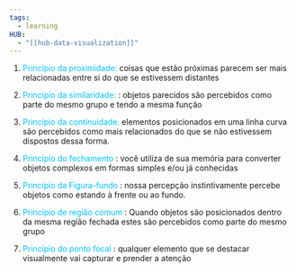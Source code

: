 ```yaml
---
tags:
  - learning
HUB:
  - "[[hub-data-visualization]]"
---
```



1. <font color = 00bfff>Princípio da proximidade:</font> coisas que estão próximas parecem ser mais relacionadas entre si do que se estivessem distantes


2. <font color = 00bfff>Princípio da similaridade:</font> : objetos parecidos são percebidos como parte do mesmo grupo e tendo a mesma função 


3. <font color = 00bfff>Princípio da continuidade:</font> elementos posicionados em uma linha curva são percebidos como mais relacionados do que se não estivessem dispostos dessa forma.


4. <font color = 00bfff>Princípio do fechamento</font> :  você utiliza de sua memória para converter objetos complexos em formas simples e/ou já conhecidas 



5. <font color = 00bfff>Princípio da Figura-fundo</font> : nossa percepção instintivamente percebe objetos como estando à frente ou ao fundo.


6. <font color = 00bfff>Princípio de região comum</font> : Quando objetos são posicionados dentro da mesma região fechada estes são percebidos como parte do mesmo grupo



7. <font color = 00bfff>Princípio do ponto focal</font> : qualquer elemento que se destacar visualmente vai capturar e prender a atenção 
